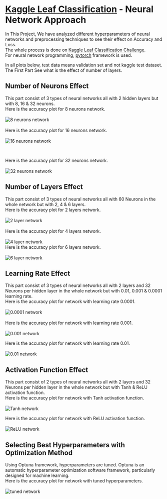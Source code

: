# [Kaggle Leaf Classification](https://www.kaggle.com/c/leaf-classification) - Neural Network Approach
In This Project, We have analyzed different hyperparameters of neural networks and preprocessing techniques to see their effect on Accuracy and Loss.
<br />
The whole process is done on [Kaggle Leaf Classification Challenge](https://www.kaggle.com/c/leaf-classification).
<br />
For neural network programming, [pytorch](https://pytorch.org/) framework is used. 
<br />

In all plots below, test data means validation set and not kaggle test dataset.
<br />
The First Part See what is the effect of number of layers.
## Number of Neurons Effect
This part consist of 3 types of neural networks all with 2 hidden layers but with 8, 16 & 32 neurons.
<br />
Here is the accuracy plot for 8 neurons network.
<br />
<br />
![8 neurons network](https://github.com/ahmad-sohrabi/Kaggle-Leaf-Classification/blob/main/results/T1-2L-8-Acc.png?raw=true)
<br />
<br />
Here is the accuracy plot for 16 neurons network.
<br />
<br />
![16 neurons network](https://github.com/ahmad-sohrabi/Kaggle-Leaf-Classification/blob/main/results/T1-2L-16-Acc.png?raw=true)

<br />

Here is the accuracy plot for 32 neurons network.
<br />
<br />
![32 neurons network](https://github.com/ahmad-sohrabi/Kaggle-Leaf-Classification/blob/main/results/T1-2L-32-Acc.png?raw=true)

## Number of Layers Effect
This part consist of 3 types of neural networks all with 60 Neurons in the whole network but with 2, 4 & 6 layers.
<br />
Here is the accuracy plot for 2 layers network.
<br />
<br />
![2 layer network](https://github.com/ahmad-sohrabi/Kaggle-Leaf-Classification/blob/main/results/T2-2L-32-Acc.png?raw=true)
<br />
<br />
Here is the accuracy plot for 4 layers network.
<br />
<br />
![4 layer network](https://github.com/ahmad-sohrabi/Kaggle-Leaf-Classification/blob/main/results/T2-4L-32-Acc.png?raw=true)
<br />
Here is the accuracy plot for 6 layers network.
<br />
<br />
![6 layer network](https://github.com/ahmad-sohrabi/Kaggle-Leaf-Classification/blob/main/results/T2-6L-32-Acc.png?raw=true)
<br />

## Learning Rate Effect
This part consist of 3 types of neural networks all with 2 layers and 32 Neurons per hidden layer in the whole network but with 0.01, 0.001 & 0.0001 learning rate.
<br />
Here is the accuracy plot for network with learning rate 0.0001.
<br />
<br />
![0.0001 network](https://github.com/ahmad-sohrabi/Kaggle-Leaf-Classification/blob/main/results/T3-2L-32-Acc-LR%200.0001.png?raw=true)
<br />
<br />
Here is the accuracy plot for network with learning rate 0.001.
<br />
<br />
![0.001 network](https://github.com/ahmad-sohrabi/Kaggle-Leaf-Classification/blob/main/results/T3-2L-32-Acc-LR%200.001.png?raw=true)
<br />

Here is the accuracy plot for network with learning rate 0.01.
<br />
<br />
![0.01 network](https://github.com/ahmad-sohrabi/Kaggle-Leaf-Classification/blob/main/results/T3-2L-32-Acc-LR%200.01.png?raw=true)
<br />

## Activation Function Effect
This part consist of 2 types of neural networks all with 2 layers and 32 Neurons per hidden layer in the whole network but with Tanh & ReLU activation function.
<br />
Here is the accuracy plot for network with Tanh activation function.
<br />
<br />
![Tanh network](https://github.com/ahmad-sohrabi/Kaggle-Leaf-Classification/blob/main/results/T4-2L-32-Acc-Tanh.png?raw=true)
<br />

Here is the accuracy plot for network with ReLU activation function.
<br />
<br />
![ReLU network](https://github.com/ahmad-sohrabi/Kaggle-Leaf-Classification/blob/main/results/T4-2L-32-Acc-relu.png?raw=true)
<br />

## Selecting Best Hyperparameters with Optimization Method
Using Optuna framework, hyperparameters are tuned. Optuna is an automatic hyperparameter optimization software framework, particularly designed for machine learning.
<br />
Here is the accuracy plot for network with tuned hyperparameters.
<br />
<br />
![tuned network](https://github.com/ahmad-sohrabi/Kaggle-Leaf-Classification/blob/main/results/bestResultAcc.png?raw=true)
<br />
